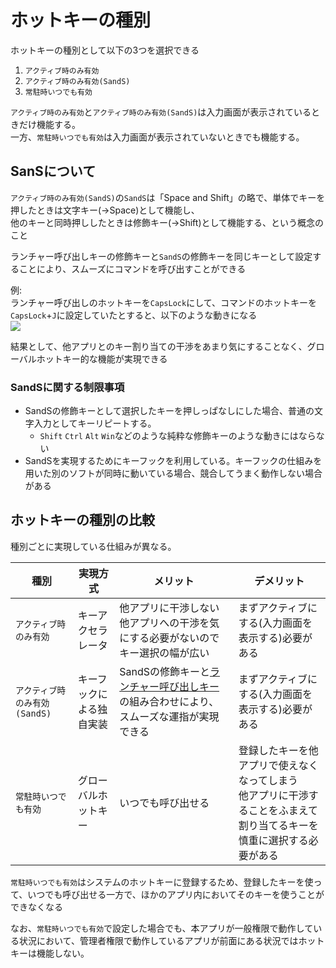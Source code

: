 # ホットキーの種別

ホットキーの種別として以下の3つを選択できる

1. `アクティブ時のみ有効`
1. `アクティブ時のみ有効(SandS)`
1. `常駐時いつでも有効`

`アクティブ時のみ有効`と`アクティブ時のみ有効(SandS)`は入力画面が表示されているときだけ機能する。  
一方、`常駐時いつでも有効`は入力画面が表示されていないときでも機能する。

## SanSについて

`アクティブ時のみ有効(SandS)`の`SandS`は「Space and Shift」の略で、単体でキーを押したときは文字キー(→Space)として機能し、  
他のキーと同時押ししたときは修飾キー(→Shift)として機能する、という概念のこと

ランチャー呼び出しキーの修飾キーと`SandS`の修飾キーを同じキーとして設定することにより、スムーズにコマンドを呼び出すことができる

例:  
ランチャー呼び出しのホットキーを`CapsLock`にして、コマンドのホットキーを`CapsLock`+`J`に設定していたとすると、以下のような動きになる  
![](../image/sands-example.png)

結果として、他アプリとのキー割り当ての干渉をあまり気にすることなく、グローバルホットキー的な機能が実現できる

### SandSに関する制限事項

- SandSの修飾キーとして選択したキーを押しっぱなしにした場合、普通の文字入力としてキーリピートする。
  - `Shift` `Ctrl` `Alt` `Win`などのような純粋な修飾キーのような動きにはならない
- SandSを実現するためにキーフックを利用している。キーフックの仕組みを用いた別のソフトが同時に動いている場合、競合してうまく動作しない場合がある


## ホットキーの種別の比較

種別ごとに実現している仕組みが異なる。  

|種別|実現方式|メリット|デメリット|
|----|----|------|------|
|`アクティブ時のみ有効`|キーアクセラレータ|他アプリに干渉しない<br>他アプリへの干渉を気にする必要がないのでキー選択の幅が広い|まずアクティブにする(入力画面を表示する)必要がある|
|`アクティブ時のみ有効(SandS)`|キーフックによる独自実装|SandSの修飾キーと[ランチャー呼び出しキー](#基本)の組み合わせにより、スムーズな運指が実現できる|まずアクティブにする(入力画面を表示する)必要がある|
|`常駐時いつでも有効`|グローバルホットキー|いつでも呼び出せる|登録したキーを他アプリで使えなくなってしまう<br>他アプリに干渉することをふまえて割り当てるキーを慎重に選択する必要がある|

`常駐時いつでも有効`はシステムのホットキーに登録するため、登録したキーを使って、いつでも呼び出せる一方で、ほかのアプリ内においてそのキーを使うことができなくなる

なお、`常駐時いつでも有効`で設定した場合でも、本アプリが一般権限で動作している状況において、管理者権限で動作しているアプリが前面にある状況ではホットキーは機能しない。  
